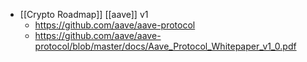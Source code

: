 - [[Crypto Roadmap]] [[aave]] v1
	- https://github.com/aave/aave-protocol
	- https://github.com/aave/aave-protocol/blob/master/docs/Aave_Protocol_Whitepaper_v1_0.pdf